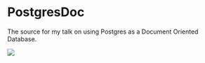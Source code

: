 # PostgresDoc

The source for my talk on using Postgres as a Document Oriented Database.

![](title-slide.png)
